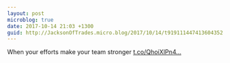 ```yaml
---
layout: post
microblog: true
date: 2017-10-14 21:03 +1300
guid: http://JacksonOfTrades.micro.blog/2017/10/14/t919111447413604352.html
---
```

When your efforts make your team stronger [t.co/QhoiXlPn4...](https://t.co/QhoiXlPn4q)
